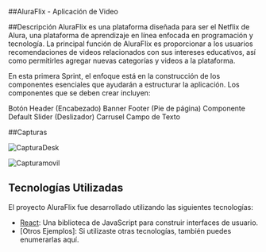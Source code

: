##AluraFlix - Aplicación de Video

##Descripción
AluraFlix es una plataforma diseñada para ser el Netflix de Alura, una plataforma de aprendizaje en línea enfocada en programación y tecnología. La principal función de AluraFlix es proporcionar a los usuarios recomendaciones de videos relacionados con sus intereses educativos, así como permitirles agregar nuevas categorías y videos a la plataforma.

En esta primera Sprint, el enfoque está en la construcción de los componentes esenciales que ayudarán a estructurar la aplicación. Los componentes que se deben crear incluyen:

Botón
Header (Encabezado)
Banner
Footer (Pie de página)
Componente Default
Slider (Deslizador)
Carrusel
Campo de Texto

##Capturas

![CapturaDesk](https://github.com/carlosalegriam/videoflix/src/assets/img/cap1.png)

![Capturamovil](https://github.com/carlosalegriam/videoflix/src/assets/img/cap2.png)

## Tecnologías Utilizadas

El proyecto AluraFlix fue desarrollado utilizando las siguientes tecnologías:

- [React](https://reactjs.org/): Una biblioteca de JavaScript para construir interfaces de usuario.
- [Otros Ejemplos]: Si utilizaste otras tecnologías, también puedes enumerarlas aquí.



